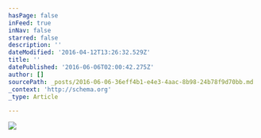 ```yaml
---
hasPage: false
inFeed: true
inNav: false
starred: false
description: ''
dateModified: '2016-04-12T13:26:32.529Z'
title: ''
datePublished: '2016-06-06T02:00:42.275Z'
author: []
sourcePath: _posts/2016-06-06-36eff4b1-e4e3-4aac-8b98-24b78f9d70bb.md
_context: 'http://schema.org'
_type: Article

---
```

![](https://the-grid-user-content.s3-us-west-2.amazonaws.com/26c70e98-6db3-4659-abca-c066ef51e39a.jpg)